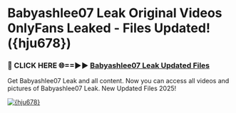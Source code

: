 # Babyashlee07 Leak Original Videos 0nlyFans Leaked - Files Updated! ({hju678})

<h3>🔴 CLICK HERE 🌐==►► <a href="https://tinyurl.com/ms9xzufz" rel="nofollow">Babyashlee07 Leak Updated Files</a></h3>

Get Babyashlee07 Leak and all content. Now you can access all videos and pictures of Babyashlee07 Leak. New Updated Files 2025!

[![{hju678}](https://i.imgur.com/PQ7UWWw.gif)](https://tinyurl.com/ms9xzufz)